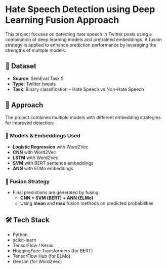 # Hate Speech Detection using Deep Learning Fusion Approach

This project focuses on detecting hate speech in Twitter posts using a combination of deep learning models and pretrained embeddings. A fusion strategy is applied to enhance prediction performance by leveraging the strengths of multiple models.

## 📂 Dataset

- **Source**: SemEval Task 5
- **Type**: Twitter tweets
- **Task**: Binary classification – Hate Speech vs Non-Hate Speech

## 📌 Approach

The project combines multiple models with different embedding strategies for improved detection:

### 🔧 Models & Embeddings Used

- **Logistic Regression** with Word2Vec
- **CNN** with Word2Vec
- **LSTM** with Word2Vec
- **SVM** with BERT sentence embeddings
- **ANN** with ELMo embeddings

### 🔀 Fusion Strategy

- Final predictions are generated by fusing:
  - **CNN + SVM (BERT) + ANN (ELMo)**
  - Using **mean** and **max** fusion methods on predicted probabilities

## 🛠️ Tech Stack

- Python
- scikit-learn
- TensorFlow / Keras
- HuggingFace Transformers (for BERT)
- TensorFlow Hub (for ELMo)
- Gensim (for Word2Vec)
